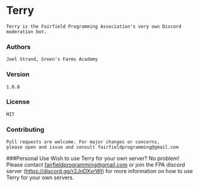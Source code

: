 # Terry
    Terry is the Fairfield Programming Association's very own Discord moderation bot.
### Authors
    Joel Strand, Green's Farms Academy
### Version
    1.0.0
### License
    MIT
### Contributing
    Pull requests are welcome. For major changes or concerns,
    please open and issue and consult fairfieldprogramming@gmail.com
###Personal Use
    Wish to use Terry for your own server? No problem! Please contact fairfieldprogramming@gmail.com or join the FPA discord
    server (https://discord.gg/r2JnDXvrWt) for more information on how to use Terry for your own servers.

